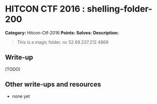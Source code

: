 # HITCON CTF 2016 : shelling-folder-200

**Category:** Hitcon-Ctf-2016
**Points:** 
**Solves:** 
**Description:**

> This is a magic folder. nc 52.69.237.212 4869


## Write-up

(TODO)

## Other write-ups and resources

* none yet

